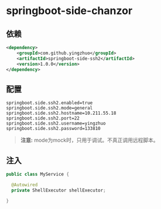 # springboot-side-chanzor

依赖
---

```xml
<dependency>
    <groupId>com.github.yingzhuo</groupId>
    <artifactId>springboot-side-ssh2</artifactId>
    <version>1.0.0</version>
</dependency>
```

配置
---

```
springboot.side.ssh2.enabled=true
springboot.side.ssh2.mode=general
springboot.side.ssh2.hostname=10.211.55.18
springboot.side.ssh2.port=22
springboot.side.ssh2.username=yingzhuo
springboot.side.ssh2.password=133810
```

> **注意:** mode为mock时，只用于调试。不真正调用远程脚本。

注入
---

```java
public class MyService {

  @Autowired
  private ShellExecutor shellExecutor;

}
```